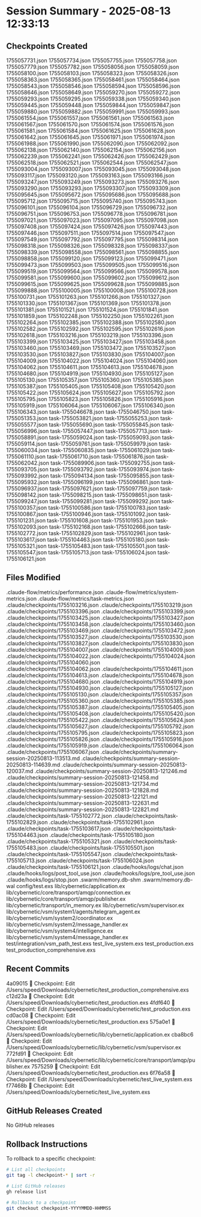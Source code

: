 # Session Summary - 2025-08-13 12:33:13

## Checkpoints Created
1755057731.json
1755057734.json
1755057755.json
1755057758.json
1755057779.json
1755057782.json
1755058056.json
1755058059.json
1755058100.json
1755058103.json
1755058323.json
1755058326.json
1755058363.json
1755058365.json
1755058461.json
1755058464.json
1755058543.json
1755058546.json
1755058594.json
1755058596.json
1755058646.json
1755058649.json
1755059270.json
1755059272.json
1755059293.json
1755059295.json
1755059338.json
1755059340.json
1755059445.json
1755059448.json
1755059844.json
1755059847.json
1755059880.json
1755059882.json
1755059991.json
1755059993.json
1755061554.json
1755061557.json
1755061561.json
1755061563.json
1755061567.json
1755061570.json
1755061574.json
1755061576.json
1755061581.json
1755061584.json
1755061625.json
1755061628.json
1755061642.json
1755061645.json
1755061971.json
1755061974.json
1755061988.json
1755061990.json
1755062090.json
1755062092.json
1755062138.json
1755062140.json
1755062154.json
1755062156.json
1755062239.json
1755062241.json
1755062426.json
1755062429.json
1755062518.json
1755062521.json
1755062544.json
1755062547.json
1755093004.json
1755093007.json
1755093045.json
1755093048.json
1755093117.json
1755093120.json
1755093163.json
1755093166.json
1755093247.json
1755093249.json
1755093273.json
1755093276.json
1755093290.json
1755093293.json
1755093307.json
1755093309.json
1755095645.json
1755095672.json
1755095686.json
1755095688.json
1755095712.json
1755095715.json
1755095740.json
1755095743.json
1755096101.json
1755096104.json
1755096729.json
1755096732.json
1755096751.json
1755096753.json
1755096778.json
1755096781.json
1755097021.json
1755097023.json
1755097095.json
1755097098.json
1755097408.json
1755097424.json
1755097426.json
1755097443.json
1755097446.json
1755097511.json
1755097514.json
1755097547.json
1755097549.json
1755097792.json
1755097795.json
1755098314.json
1755098318.json
1755098326.json
1755098328.json
1755098337.json
1755098339.json
1755098558.json
1755098561.json
1755098855.json
1755098858.json
1755099120.json
1755099123.json
1755099471.json
1755099473.json
1755099503.json
1755099505.json
1755099516.json
1755099519.json
1755099564.json
1755099566.json
1755099578.json
1755099581.json
1755099600.json
1755099602.json
1755099612.json
1755099615.json
1755099625.json
1755099628.json
1755099885.json
1755099888.json
1755100005.json
1755100008.json
1755100728.json
1755100731.json
1755101263.json
1755101266.json
1755101327.json
1755101330.json
1755101367.json
1755101369.json
1755101378.json
1755101381.json
1755101521.json
1755101524.json
1755101841.json
1755101859.json
1755102248.json
1755102250.json
1755102261.json
1755102264.json
1755102385.json
1755102388.json
1755102580.json
1755102582.json
1755102592.json
1755102595.json
1755102616.json
1755102618.json
1755103216.json
1755103219.json
1755103396.json
1755103399.json
1755103425.json
1755103427.json
1755103458.json
1755103460.json
1755103469.json
1755103472.json
1755103527.json
1755103530.json
1755103827.json
1755103830.json
1755104007.json
1755104009.json
1755104022.json
1755104024.json
1755104060.json
1755104062.json
1755104611.json
1755104613.json
1755104678.json
1755104680.json
1755104919.json
1755104930.json
1755105127.json
1755105130.json
1755105357.json
1755105360.json
1755105385.json
1755105387.json
1755105405.json
1755105408.json
1755105420.json
1755105422.json
1755105624.json
1755105627.json
1755105792.json
1755105795.json
1755105823.json
1755105826.json
1755105916.json
1755105919.json
1755106064.json
1755106067.json
1755106340.json
1755106343.json
task-1755046678.json
task-1755046750.json
task-1755051353.json
task-1755053821.json
task-1755055253.json
task-1755055577.json
task-1755055690.json
task-1755055845.json
task-1755056996.json
task-1755057447.json
task-1755057713.json
task-1755058891.json
task-1755059024.json
task-1755059093.json
task-1755059114.json
task-1755059761.json
task-1755059979.json
task-1755060034.json
task-1755060835.json
task-1755061029.json
task-1755061110.json
task-1755061710.json
task-1755061876.json
task-1755062042.json
task-1755089906.json
task-1755092755.json
task-1755093705.json
task-1755093792.json
task-1755093974.json
task-1755093992.json
task-1755094134.json
task-1755095855.json
task-1755095932.json
task-1755096199.json
task-1755096861.json
task-1755096937.json
task-1755097621.json
task-1755097759.json
task-1755098142.json
task-1755098215.json
task-1755098651.json
task-1755099247.json
task-1755099281.json
task-1755099292.json
task-1755100357.json
task-1755100586.json
task-1755100783.json
task-1755100867.json
task-1755100946.json
task-1755101092.json
task-1755101231.json
task-1755101608.json
task-1755101953.json
task-1755102093.json
task-1755102168.json
task-1755102666.json
task-1755102772.json
task-1755102829.json
task-1755102961.json
task-1755103617.json
task-1755104463.json
task-1755105180.json
task-1755105321.json
task-1755105483.json
task-1755105501.json
task-1755105547.json
task-1755105713.json
task-1755106024.json
task-1755106121.json

## Files Modified
.claude-flow/metrics/performance.json
.claude-flow/metrics/system-metrics.json
.claude-flow/metrics/task-metrics.json
.claude/checkpoints/1755103216.json
.claude/checkpoints/1755103219.json
.claude/checkpoints/1755103396.json
.claude/checkpoints/1755103399.json
.claude/checkpoints/1755103425.json
.claude/checkpoints/1755103427.json
.claude/checkpoints/1755103458.json
.claude/checkpoints/1755103460.json
.claude/checkpoints/1755103469.json
.claude/checkpoints/1755103472.json
.claude/checkpoints/1755103527.json
.claude/checkpoints/1755103530.json
.claude/checkpoints/1755103827.json
.claude/checkpoints/1755103830.json
.claude/checkpoints/1755104007.json
.claude/checkpoints/1755104009.json
.claude/checkpoints/1755104022.json
.claude/checkpoints/1755104024.json
.claude/checkpoints/1755104060.json
.claude/checkpoints/1755104062.json
.claude/checkpoints/1755104611.json
.claude/checkpoints/1755104613.json
.claude/checkpoints/1755104678.json
.claude/checkpoints/1755104680.json
.claude/checkpoints/1755104919.json
.claude/checkpoints/1755104930.json
.claude/checkpoints/1755105127.json
.claude/checkpoints/1755105130.json
.claude/checkpoints/1755105357.json
.claude/checkpoints/1755105360.json
.claude/checkpoints/1755105385.json
.claude/checkpoints/1755105387.json
.claude/checkpoints/1755105405.json
.claude/checkpoints/1755105408.json
.claude/checkpoints/1755105420.json
.claude/checkpoints/1755105422.json
.claude/checkpoints/1755105624.json
.claude/checkpoints/1755105627.json
.claude/checkpoints/1755105792.json
.claude/checkpoints/1755105795.json
.claude/checkpoints/1755105823.json
.claude/checkpoints/1755105826.json
.claude/checkpoints/1755105916.json
.claude/checkpoints/1755105919.json
.claude/checkpoints/1755106064.json
.claude/checkpoints/1755106067.json
.claude/checkpoints/summary-session-20250813-113513.md
.claude/checkpoints/summary-session-20250813-114639.md
.claude/checkpoints/summary-session-20250813-120037.md
.claude/checkpoints/summary-session-20250813-121246.md
.claude/checkpoints/summary-session-20250813-121458.md
.claude/checkpoints/summary-session-20250813-121734.md
.claude/checkpoints/summary-session-20250813-121828.md
.claude/checkpoints/summary-session-20250813-122121.md
.claude/checkpoints/summary-session-20250813-122631.md
.claude/checkpoints/summary-session-20250813-122821.md
.claude/checkpoints/task-1755102772.json
.claude/checkpoints/task-1755102829.json
.claude/checkpoints/task-1755102961.json
.claude/checkpoints/task-1755103617.json
.claude/checkpoints/task-1755104463.json
.claude/checkpoints/task-1755105180.json
.claude/checkpoints/task-1755105321.json
.claude/checkpoints/task-1755105483.json
.claude/checkpoints/task-1755105501.json
.claude/checkpoints/task-1755105547.json
.claude/checkpoints/task-1755105713.json
.claude/checkpoints/task-1755106024.json
.claude/checkpoints/task-1755106121.json
.claude/hooks/logs/chat.json
.claude/hooks/logs/post_tool_use.json
.claude/hooks/logs/pre_tool_use.json
.claude/hooks/logs/stop.json
.swarm/memory.db-shm
.swarm/memory.db-wal
config/test.exs
lib/cybernetic/application.ex
lib/cybernetic/core/transport/amqp/connection.ex
lib/cybernetic/core/transport/amqp/publisher.ex
lib/cybernetic/transport/in_memory.ex
lib/cybernetic/vsm/supervisor.ex
lib/cybernetic/vsm/system1/agents/telegram_agent.ex
lib/cybernetic/vsm/system2/coordinator.ex
lib/cybernetic/vsm/system2/message_handler.ex
lib/cybernetic/vsm/system4/intelligence.ex
lib/cybernetic/vsm/system4/message_handler.ex
test/integration/vsm_path_test.exs
test_live_system.exs
test_production.exs
test_production_comprehensive.exs

## Recent Commits
4a09015 🔖 Checkpoint: Edit /Users/speed/Downloads/cybernetic/test_production_comprehensive.exs
c12d23a 🔖 Checkpoint: Edit /Users/speed/Downloads/cybernetic/test_production.exs
4fdf640 🔖 Checkpoint: Edit /Users/speed/Downloads/cybernetic/test_production.exs
cd0ac08 🔖 Checkpoint: Edit /Users/speed/Downloads/cybernetic/test_production.exs
575a0e1 🔖 Checkpoint: Edit /Users/speed/Downloads/cybernetic/lib/cybernetic/application.ex
cba8bc6 🔖 Checkpoint: Edit /Users/speed/Downloads/cybernetic/lib/cybernetic/vsm/supervisor.ex
772fd91 🔖 Checkpoint: Edit /Users/speed/Downloads/cybernetic/lib/cybernetic/core/transport/amqp/publisher.ex
7575259 🔖 Checkpoint: Edit /Users/speed/Downloads/cybernetic/test_production.exs
6f76a58 🔖 Checkpoint: Edit /Users/speed/Downloads/cybernetic/test_live_system.exs
f77468b 🔖 Checkpoint: Edit /Users/speed/Downloads/cybernetic/test_live_system.exs

## GitHub Releases Created
No GitHub releases

## Rollback Instructions
To rollback to a specific checkpoint:
```bash
# List all checkpoints
git tag -l checkpoint-* | sort -r

# List GitHub releases
gh release list

# Rollback to a checkpoint
git checkout checkpoint-YYYYMMDD-HHMMSS
```
